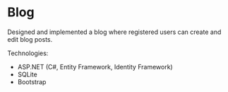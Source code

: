 # Blog
Designed and implemented a blog where registered users can create and edit blog posts. 

Technologies:
- ASP.NET (C#, Entity Framework, Identity Framework)
- SQLite
- Bootstrap




